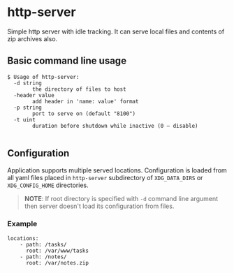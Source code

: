# http-server
Simple http server with idle tracking. It can serve local files and contents of zip archives also.

## Basic command line usage

```
$ Usage of http-server:
  -d string
        the directory of files to host
  -header value
        add header in 'name: value' format        
  -p string
        port to serve on (default "8100")
  -t uint
        duration before shutdown while inactive (0 – disable)
  
```

## Configuration
Application supports multiple served locations. Configuration is loaded from all yaml files placed in `http-server` subdirectory of `XDG_DATA_DIRS` or `XDG_CONFIG_HOME` directories. 

> **NOTE**: If root directory is specified with `-d` command line argument then server doesn't load its configuration from files.

### Example
```
locations:
    - path: /tasks/
      root: /var/www/tasks
    - path: /notes/
      root: /var/notes.zip
```

